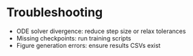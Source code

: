# Troubleshooting

- ODE solver divergence: reduce step size or relax tolerances
- Missing checkpoints: run training scripts
- Figure generation errors: ensure results CSVs exist 